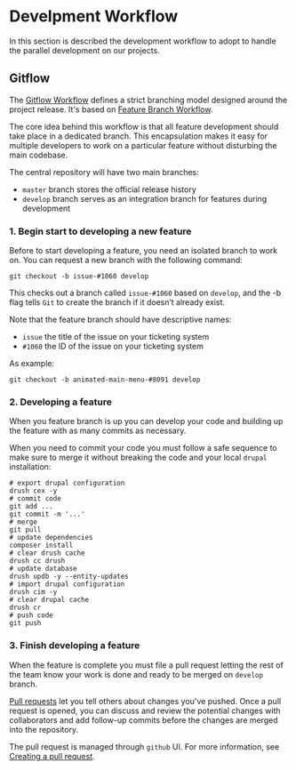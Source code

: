 # Develpment Workflow

In this section is described the development workflow to adopt to handle the parallel development on our projects.

## Gitflow

The [Gitflow Workflow](https://www.atlassian.com/git/tutorials/comparing-workflows#gitflow-workflow) defines a strict branching model designed around the project release. It's based on [Feature Branch Workflow](https://www.atlassian.com/git/tutorials/comparing-workflows#feature-branch-workflow).

The core idea behind this workflow is that all feature development should take place in a dedicated branch. This encapsulation makes it easy for multiple developers to work on a particular feature without disturbing the main codebase.

The central repository will have two main branches:

* `master` branch stores the official release history
* `develop` branch serves as an integration branch for features during development

### 1. Begin start to developing a new feature

Before to start developing a feature, you need an isolated branch to work on. You can request a new branch with the following command:

    git checkout -b issue-#1060 develop

This checks out a branch called `issue-#1060` based on `develop`, and the -b flag tells `Git` to create the branch if it doesn’t already exist.

Note that the feature branch should have descriptive names:

* `issue` the title of the issue on your ticketing system
* `#1060` the ID of the issue on your ticketing system

As example:

    git checkout -b animated-main-menu-#8091 develop

### 2. Developing a feature

When you feature branch is up you can develop your code and building up the feature with as many commits as necessary.

When you need to commit your code you must follow a safe sequence to make sure to merge it without breaking the code and your local `drupal` installation:

    # export drupal configuration
    drush cex -y
    # commit code
    git add ...
    git commit -m '...'
    # merge
    git pull
    # update dependencies
    composer install
    # clear drush cache
    drush cc drush
    # update database
    drush updb -y --entity-updates
    # import drupal configuration
    drush cim -y
    # clear drupal cache
    drush cr
    # push code
    git push


### 3. Finish developing a feature

When the feature is complete you must file a pull request letting the rest of the team know your work is done and ready to be merged on `develop` branch.

[Pull requests](https://help.github.com/articles/about-pull-requests/) let you tell others about changes you've pushed. Once a pull request is opened, you can discuss and review the potential changes with collaborators and add follow-up commits before the changes are merged into the repository.

The pull request is managed through `github` UI. For more information, see [Creating a pull request](https://help.github.com/articles/creating-a-pull-request/).